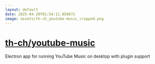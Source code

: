 ```yaml
---
layout: default
date: 2025-04-20T01:54:11.058672
image: assets/th-ch_youtube-music_cropped.png
---
```


# [th-ch/youtube-music](https://github.com/th-ch/youtube-music)

Electron app for running YouTube Music on desktop with plugin support
